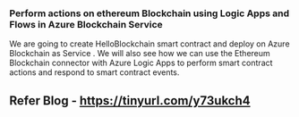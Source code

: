 ### Perform actions on ethereum Blockchain using Logic Apps and Flows in Azure Blockchain Service
We are going to create HelloBlockchain smart contract and deploy on Azure Blockchain as Service . We will also see how we can use the Ethereum Blockchain connector with Azure Logic Apps to perform smart contract actions and respond to smart contract events. 

## Refer Blog -  https://tinyurl.com/y73ukch4
